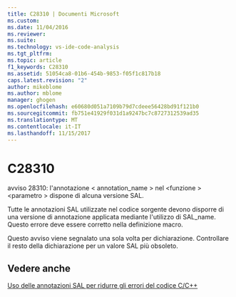 ```yaml
---
title: C28310 | Documenti Microsoft
ms.custom: 
ms.date: 11/04/2016
ms.reviewer: 
ms.suite: 
ms.technology: vs-ide-code-analysis
ms.tgt_pltfrm: 
ms.topic: article
f1_keywords: C28310
ms.assetid: 51054ca8-01b6-454b-9853-f05f1c817b18
caps.latest.revision: "2"
author: mikeblome
ms.author: mblome
manager: ghogen
ms.openlocfilehash: e60680d051a7109b79d7cdeee56428bd91f121b0
ms.sourcegitcommit: fb751e41929f031d1a9247bc7c8727312539ad35
ms.translationtype: MT
ms.contentlocale: it-IT
ms.lasthandoff: 11/15/2017
---
```

# <a name="c28310"></a>C28310
avviso 28310: l'annotazione < annotation_name > nel \<funzione > \<parametro > dispone di alcuna versione SAL.  
  
 Tutte le annotazioni SAL utilizzate nel codice sorgente devono disporre di una versione di annotazione applicata mediante l'utilizzo di SAL_name. Questo errore deve essere corretto nella definizione macro.  
  
 Questo avviso viene segnalato una sola volta per dichiarazione. Controllare il resto della dichiarazione per un valore SAL più obsoleto.  
  
## <a name="see-also"></a>Vedere anche  
 [Uso delle annotazioni SAL per ridurre gli errori del codice C/C++](../code-quality/using-sal-annotations-to-reduce-c-cpp-code-defects.md)
